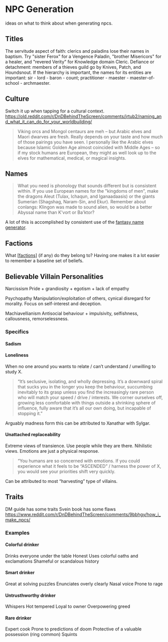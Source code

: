 # NPC Generation

ideas on what to think about when generating npcs.

## Titles
The servitude aspect of faith: clerics and paladins lose their names in baptism. Try "sister Ferox" for a Vengence Paladin, "brother Misericors" for a healer, and "revered Verity" for Knowledge domain Cleric.
Defiance or detachment: members of a thieves guild go by Knives, Patch, and Houndsnout.
If the hierarchy is important, the names for its entities are important: sir - lord - baron - count; practitioner - maester - maester-of-school - archmaester.

## Culture
Switch it up when tapping for a cultural context.
https://old.reddit.com/r/DnDBehindTheScreen/comments/jrtub2/naming_and_what_it_can_do_for_your_worldbuilding/

> Viking orcs and Mongol centaurs are meh – but Arabic elves and Maori dwarves are fresh. Really depends on your taste and how much of those pairings you have seen. I personally like the Arabic elves because Islamic Golden Age almost coincided with Middle Ages – so if my stock humans are European, they might as well look up to the elves for mathematical, medical, or magical insights.

## Names
> What you need is phonology that sounds different but is consistent within. If you use European names for the "kingdoms of men", make the dragons Aleut (Tulax, Ichaqun, and Iganaadaasis) or the giants Sumerian (Shagshag, Naram-Sin, and Ekur). Remember about conlangs: Klingon was made to sound alien, so would be a better Abyssal name than K'vort or Ba'ktor?

A lot of this is accomplished by consistent use of the [fantasy name generator](https://www.fantasynamegenerators.com/).

## Factions
What [[factions]] (if any) do they belong to? Having one makes it a lot easier to remember a baseline set of beliefs.

## Believable Villain Personalities
Narcissism
Pride + grandiosity + egotism + lack of empathy

Psychopathy
Manipulation/exploitation of others, cynical disregard for morality. Focus on self-interest and deception.

Machiavellianism
Antisocial behaviour + impulsivity, selfishness, callousness, remorselessness.

### Specifics
#### Sadism
#### Loneliness
When no one around you wants to relate / can’t understand / unwilling to study X.

> “It’s seclusive, isolating, and wholly depressing. It’s a downward spiral that sucks you in the longer you keep the behaviour, succumbing inevitably to its grasp unless you find the increasingly rare person who will match your speed / drive / interests. We corner ourselves off, growing less comfortable with things outside a shrinking sphere of influence, fully aware that it’s all our own doing, but incapable of stopping it.”

Arguably madness form this can be attributed to Xanathar with Sylgar.

#### Unattached replaceability
Extreme views of transience. Use people while they are there. Nihilistic views. Emotions are just a physical response.

> “You humans are so concerned with emotions. If you could experience what it feels to be “ASCENDED” / harness the power of X, you would see your priorities shift very quickly.

Can be attributed to most “harvesting” type of villains.

## Traits
DM guide has some traits
Svein book has some flaws
https://www.reddit.com/r/DnDBehindTheScreen/comments/9bbhgy/how_i_make_npcs/

### Examples
#### Colorful drinker
Drinks everyone under the table
Honest
Uses colorful oaths and exclamations
Shameful or scandalous history

#### Smart drinker
Great at solving puzzles
Enunciates overly clearly
Nasal voice
Prone to rage

#### Untrusthworthy drinker
Whispers
Hot tempered
Loyal to owner
Overpowering greed

#### Rare drinker
Expert cook
Prone to predictions of doom
Protective of a valuable possession (ring common)
Squints

[//begin]: # "Autogenerated link references for markdown compatibility"
[factions]: factions "Factions"
[//end]: # "Autogenerated link references"
